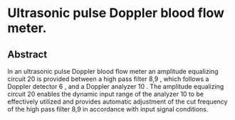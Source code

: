 # Ultrasonic pulse Doppler blood flow meter.

## Abstract
In an ultrasonic pulse Doppler blood flow meter an amplitude equalizing circuit 20 is provided between a high pass filter 8,9 , which follows a Doppler detector 6 , and a Doppler analyzer 10 . The amplitude equalizing circuit 20 enables the dynamic input range of the analyzer 10 to be effectively utilized and provides automatic adjustment of the cut frequency of the high pass filter 8,9 in accordance with input signal conditions.
